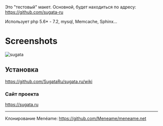 Это "тестовый" макет. Основной, будет находиться по адресу: https://github.com/sugata-ru

Использует php 5.6* - 7.2, mysql, Memcache, Sphinx...

# Screenshots

<img src="https://toxu.ru/uploads/default/original/2X/9/98564752027057e133fe9f27838ca2430b075d0d.gif" alt="sugata">

## Установка

https://github.com/SugataRu/sugata.ru/wiki


### Сайт проекта

https://sugata.ru

---

Клонирование Menéame: https://github.com/Meneame/meneame.net
